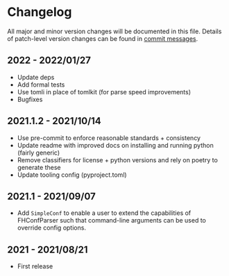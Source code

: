 # Changelog

All major and minor version changes will be documented in this file. Details of
patch-level version changes can be found in [commit messages](../../commits/master).

## 2022 - 2022/01/27

- Update deps
- Add formal tests
- Use tomli in place of tomlkit (for parse speed improvements)
- Bugfixes

## 2021.1.2 - 2021/10/14

- Use pre-commit to enforce reasonable standards + consistency
- Update readme with improved docs on installing and running python (fairly generic)
- Remove classifiers for license + python versions and rely on poetry to generate these
- Update tooling config (pyproject.toml)

## 2021.1 - 2021/09/07

- Add `SimpleConf` to enable a user to extend the capabilities of FHConfParser
	such that command-line arguments can be used to override config options.

## 2021 - 2021/08/21

- First release
